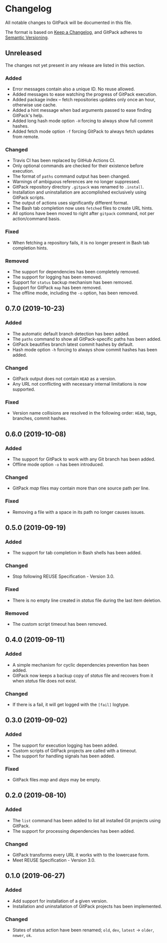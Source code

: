 # Changelog

All notable changes to GitPack will be documented in this file.

The format is based on [Keep a Changelog](https://keepachangelog.com/en/1.0.0/), and GitPack adheres to [Semantic Versioning](https://semver.org/spec/v2.0.0.html).

## Unreleased

The changes not yet present in any release are listed in this section.

### Added

* Error messages contain also a unique ID. No reuse allowed.
* Added messages to ease watching the progress of GitPack execution.
* Added package index – fetch repositories updates only once an hour, otherwise use cache.
* Added a hint message when bad arguments passed to ease finding GitPack's help.
* Added long hash mode option `-H` forcing to always show full commit hashes.
* Added fetch mode option `-f` forcing GitPack to always fetch updates from remote.

### Changed

* Travis CI has been replaced by GitHub Actions CI.
* Only optional commands are checked for their existence before execution.
* The format of `paths` command output has been changed.
* Warnings of ambiguous references are no longer suppressed.
* GitPack repository directory `.gitpack` was renamed to `.install`.
* Installation and uninstallation are accomplished exclusively using GitPack scripts.
* The output of actions uses significantly different format.
* The Bash tab completion now uses `fetched` files to create URL hints.
* All options have been moved to right after `gitpack` command, not per action/command basis.

### Fixed

* When fetching a repository fails, it is no longer present in Bash tab completion hints.

### Removed

* The support for dependencies has been completely removed.
* The support for logging has been removed.
* Support for `status` backup mechanism has been removed.
* Support for GitPack `map` has been removed.
* The offline mode, including the `-o` option, has been removed.

## 0.7.0 (2019-10-23)

### Added

* The automatic default branch detection has been added.
* The `paths` command to show all GitPack-specific paths has been added.
* GitPack beautifies branch latest commit hashes by default.
* Hash mode option `-h` forcing to always show commit hashes has been added.

### Changed

* GitPack output does not contain `HEAD` as a version.
* Any URL not conflicting with necessary internal limitations is now supported.

### Fixed

* Version name collisions are resolved in the following order: `HEAD`, tags, branches, commit hashes.

## 0.6.0 (2019-10-08)

### Added

* The support for GitPack to work with any Git branch has been added.
* Offline mode option `-o` has been introduced.

### Changed

* GitPack *map* files may contain more than one source path per line.

### Fixed

* Removing a file with a space in its path no longer causes issues.

## 0.5.0 (2019-09-19)

### Added

* The support for tab completion in Bash shells has been added.

### Changed

* Stop following REUSE Specification - Version 3.0.

### Fixed

* There is no empty line created in *status* file during the last item deletion.

### Removed

* The custom script timeout has been removed.

## 0.4.0 (2019-09-11)

### Added

* A simple mechanism for cyclic dependencies prevention has been added.
* GitPack now keeps a backup copy of *status* file and recovers from it when *status* file does not exist.

### Changed

* If there is a fail, it will get logged with the `[fail]` logtype.

## 0.3.0 (2019-09-02)

### Added

* The support for execution logging has been added.
* Custom scripts of GitPack projects are called with a timeout.
* The support for handling signals has been added.

### Fixed

* GitPack files *map* and *deps* may be empty.

## 0.2.0 (2019-08-10)

### Added

* The `list` command has been added to list all installed Git projects using GitPack.
* The support for processing dependencies has been added.

### Changed

* GitPack transforms every URL it works with to the lowercase form.
* Meet REUSE Specification - Version 3.0.

## 0.1.0 (2019-06-27)

### Added

* Add support for installation of a given version.
* Installation and uninstallation of GitPack projects has been implemented.

### Changed

* States of status action have been renamed; `old`, `dev`, `latest` -> `older`, `newer`, `ok`.
